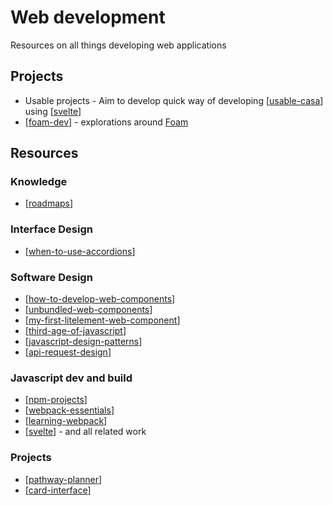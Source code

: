# Web development

Resources on all things developing web applications

## Projects

- Usable projects - Aim to develop quick way of developing [[usable-casa]] using [[svelte]]
- [[foam-dev]] - explorations around [Foam](https://foambubble.github.io/)

## Resources

### Knowledge

- [[roadmaps]]

### Interface Design

- [[when-to-use-accordions]]

### Software Design

- [[how-to-develop-web-components]]
- [[unbundled-web-components]]
- [[my-first-litelement-web-component]]
- [[third-age-of-javascript]]
- [[javascript-design-patterns]]
- [[api-request-design]]

### Javascript dev and build

- [[npm-projects]]
- [[webpack-essentials]]
- [[learning-webpack]]
- [[svelte]] - and all related work

### Projects

- [[pathway-planner]]
- [[card-interface]]


[//begin]: # "Autogenerated link references for markdown compatibility"
[usable-casa]: <Web development/usable-casa/usable-casa> "Usable CASA"
[svelte]: <Web development/svelte/svelte> "Svelte"
[foam-dev]: <Web development/foam-dev/foam-dev> "Explorations in Foam development"
[roadmaps]: <Web development/roadmaps> "Roadmaps for web development"
[when-to-use-accordions]: <Web development/when-to-use-accordions> "When to use accordions"
[how-to-develop-web-components]: how-to-develop-web-components "How to Develop Web Components"
[unbundled-web-components]: <Web development/unbundled-web-components> "Unbundled web components"
[my-first-litelement-web-component]: <Web development/my-first-litelement-web-component> "My First LitElement Web Component"
[third-age-of-javascript]: <Web development/third-age-of-javascript> "Third age of Javascript"
[javascript-design-patterns]: javascript-design-patterns "javascript-design-patterns"
[api-request-design]: <Web development/api-request-design> "Designing API request mechanisms"
[npm-projects]: <Web development/npm-projects> "NPM Projects - How to"
[webpack-essentials]: <Web development/webpack-essentials> "Webpack essentials"
[learning-webpack]: <Web development/webpack/learning-webpack> "Learning Webpack"
[pathway-planner]: <Web development/pathway-planner> "Pathway planner"
[card-interface]: card-interface "Card Interface"
[//end]: # "Autogenerated link references"